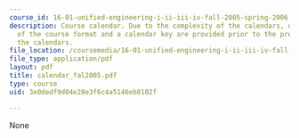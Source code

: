 ```yaml
---
course_id: 16-01-unified-engineering-i-ii-iii-iv-fall-2005-spring-2006
description: Course calendar. Due to the complexity of the calendars, detailed explanations
  of the course format and a calendar key are provided prior to the presentation of
  the calendars.
file_location: /coursemedia/16-01-unified-engineering-i-ii-iii-iv-fall-2005-spring-2006/3e0dedf9d04e28e3f6c4a5146eb8102f_calendar_fal2005.pdf
file_type: application/pdf
layout: pdf
title: calendar_fal2005.pdf
type: course
uid: 3e0dedf9d04e28e3f6c4a5146eb8102f

---
```

None